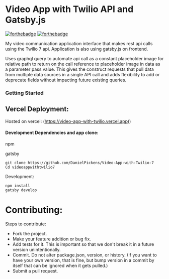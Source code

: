 # Video App with Twilio API and Gatsby.js
[![forthebadge](https://forthebadge.com/images/badges/made-with-javascript.svg)](https://forthebadge.com)
[![forthebadge](https://forthebadge.com/images/badges/built-with-love.svg)](https://forthebadge.com)





My video communication application interface that makes rest api calls using the Twilio 7 api. Application is also using gatsby.js on frontend. 

Uses graphql query to automate api call as a constant placeholder image for relative path to return on the call reference to placeholder image in data as a parameter pass value. This gives the construct requests that pull data from multiple data sources in a single API call and adds flexibility to add or deprecate fields without impacting future existing queries.


### Getting Started




## Vercel Deployment:
Hosted on vercel: (https://video-app-with-twilio.vercel.app))

#### Development Dependencies and app clone:
npm

gatsby
```
git clone https://github.com/DanielPickens/Video-App-with-Twilio-7
Cd videoappwithtwilio7

```

Development:
```
npm install
gatsby develop
```

# Contributing:
 Steps to contribute:
- Fork the project.
- Make your feature addition or bug fix.
- Add tests for it. This is important so that we don't break it in a future version unintentionally.
- Commit. Do not alter package.json, version, or history. (If you want to have your own version, that is fine, but bump version in a commit by itself that can be ignored when it gets pulled.)
- Submit a pull request. 

